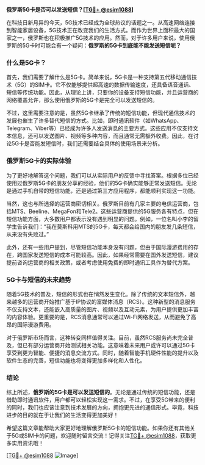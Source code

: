**俄罗斯5G卡是否可以发送短信？[[TG💪+ @esim1088](https://t.me/s/esim1088)]**

在科技日新月异的今天，5G技术已经成为全球热议的话题之一。从高速网络连接到智能家居设备，5G技术正在改变我们的生活方式。而作为世界上面积最大的国家之一，俄罗斯也在积极推广5G技术的应用。然而，对于许多用户来说，使用俄罗斯的5G卡时可能会有一个疑问：**俄罗斯的5G卡到底能不能发送短信呢？**

### 什么是5G卡？

首先，我们需要了解什么是5G卡。简单来说，5G卡是一种支持第五代移动通信技术（5G）的SIM卡。它不仅能够提供超高速的数据传输速度，还具备语音通话、短信等传统功能。因此，从理论上讲，只要你的设备支持短信功能，并且运营商的网络覆盖允许，那么使用俄罗斯的5G卡是完全可以发送短信的。

不过，这里需要注意的是，虽然5G卡继承了传统的短信功能，但现代通信技术的发展也催生了许多替代短信的方式。比如，即时通讯软件（如WhatsApp、Telegram、Viber等）已经成为许多人发送消息的主要方式。这些应用不仅支持文本信息，还可以发送图片、视频等多种内容，而且通常无需额外收费。因此，在讨论5G卡是否能发短信时，我们还需要结合具体的使用场景来分析。

### 俄罗斯5G卡的实际体验

为了更好地解答这个问题，我们可以从实际用户的反馈中寻找答案。根据多位已经使用过俄罗斯5G卡的朋友分享的经验，他们的5G卡确实能够正常发送短信。无论是通过手机自带的短信功能，还是通过第三方应用程序，都能顺利实现这一功能。

当然，这也与所选择的运营商密切相关。俄罗斯目前有几家主要的电信运营商，包括MTS、Beeline、MegaFon和Tele2。这些运营商提供的5G服务各有特点，但在短信功能方面，大多数用户都表示没有遇到明显的问题。例如，一位名叫小李的留学生告诉我们：“我在莫斯科用MTS的5G卡，每天都会给国内的朋友发几条短信，从来没有失败过。”

此外，还有一些用户提到，尽管短信功能本身没有问题，但由于国际漫游费用的存在，跨国家发送短信的成本可能较高。因此，如果经常需要在国外发送短信，建议提前咨询运营商的相关政策，或者考虑使用免费的即时通讯工具作为替代方案。

### 5G卡与短信的未来趋势

随着5G技术的普及，短信的形式也在悄然发生变化。除了传统的文本短信外，越来越多的运营商开始推广基于IP协议的富媒体消息（RCS）。这种新型的消息服务不仅支持文本，还能嵌入高质量的图片、视频以及互动元素，为用户提供更加丰富的内容体验。更重要的是，RCS消息通常可以通过Wi-Fi网络发送，从而避免了高昂的国际漫游费用。

对于俄罗斯市场而言，这种转变同样值得关注。目前，虽然RCS服务尚未完全普及，但已有部分运营商开始测试相关功能。这意味着未来用户或许可以通过5G卡享受到更为智能、便捷的消息交流方式。同时，随着智能手机硬件性能的提升以及软件生态的完善，短信功能也将变得更加多样化和人性化。

### 结论

综上所述，**俄罗斯的5G卡是可以发送短信的**。无论是通过传统的短信功能，还是借助即时通讯软件，用户都可以轻松实现这一需求。不过，在享受5G带来的便利的同时，我们也应该注意到技术发展的方向，拥抱更先进的通信形式。毕竟，科技进步的目的就在于让我们的生活变得更加美好！

希望这篇文章能帮助大家更好地理解俄罗斯5G卡的短信功能。如果你还有其他关于5G或SIM卡的问题，欢迎随时留言交流！记得关注[TG💪+ @esim1088](https://t.me/s/esim1088)，获取更多实用资讯哦！

[[TG💪+ @esim1088](https://t.me/s/esim1088) ![Image](https://i.postimg.cc/4NQfJmqS/Snipaste-2025-05-13-00-14-12.png)]